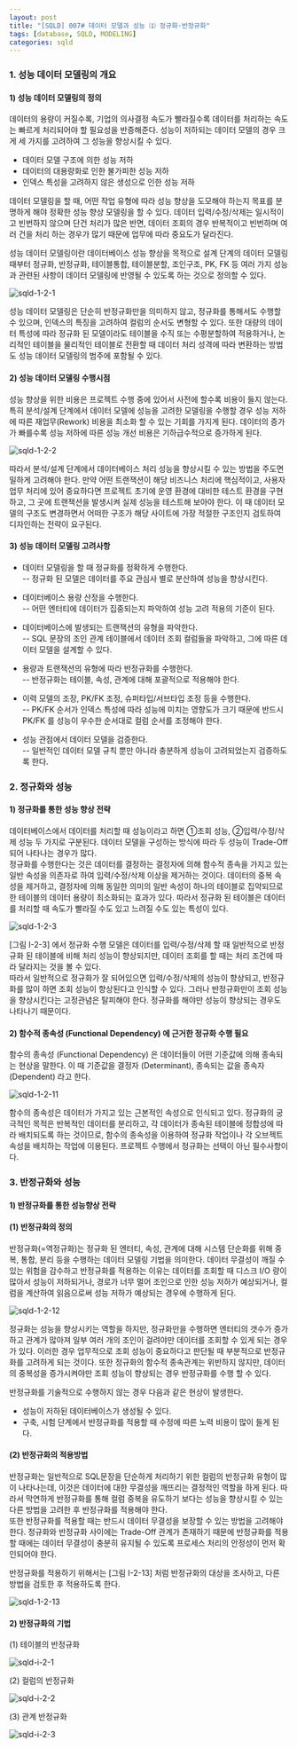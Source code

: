 ```yaml
---
layout: post
title: "[SQLD] 007# 데이터 모델과 성능 ⑴ 정규화·반정규화"
tags: [database, SQLD, MODELING]
categories: sqld
---
```



### 1. 성능 데이터 모델링의 개요  

#### 1) 성능 데이터 모델링의 정의  

데이터의 용량이 커질수록, 기업의 의사결정 속도가 빨라질수록 데이터를 처리하는 속도는 빠르게 처리되어야 할 필요성을 반증해준다. 성능이 저하되는 데이터 모델의 경우 크게 세 가지를 고려하여 그 성능을 향상시킬 수 있다.  
- 데이터 모델 구조에 의한 성능 저하  
- 데이터의 대용량화로 인한 불가피한 성능 저하  
- 인덱스 특성을 고려하지 않은 생성으로 인한 성능 저하  

데이터 모델링을 할 때, 어떤 작업 유형에 따라 성능 향상을 도모해야 하는지 목표를 분명하게 해야 정확한 성능 향상 모델링을 할 수 있다. 데이터 입력/수정/삭제는 일시적이고 빈번하지 않으며 단건 처리가 많은 반면, 데이터 조회의 경우 반복적이고 빈번하며 여러 건을 처리 하는 경우가 많기 때문에 업무에 따라 중요도가 달라진다.  

성능 데이터 모델링이란 데이터베이스 성능 향상을 목적으로 설계 단계의 데이터 모델링 때부터 정규화, 반정규화, 테이블통합, 테이블분할, 조인구조, PK, FK 등 여러 가지 성능과 관련된 사항이 데이터 모델링에 반영될 수 있도록 하는 것으로 정의할 수 있다.  

![sqld-1-2-1](https://drive.google.com/uc?id=1qjvSqXK5dqmkSfp7fPFiS2YTx5pk2uk2)  

성능 데이터 모델링은 단순히 반정규화만을 의미하지 않고, 정규화를 통해서도 수행할 수 있으며, 인덱스의 특징을 고려하여 컬럼의 순서도 변형할 수 있다. 또한 대량의 데이터 특성에 따라 정규화 된 모델이라도 테이블을 수직 또는 수평분할하여 적용하거나, 논리적인 테이블을 물리적인 테이블로 전환할 때 데이터 처리 성격에 따라 변환하는 방법도 성능 데이터 모델링의 범주에 포함될 수 있다.  


#### 2) 성능 데이터 모델링 수행시점  

성능 향상을 위한 비용은 프로젝트 수행 중에 있어서 사전에 할수록 비용이 들지 않는다. 특히 분석/설계 단계에서 데이터 모델에 성능을 고려한 모델링을 수행할 경우 성능 저하에 따른 재업무(Rework) 비용을 최소화 할 수 있는 기회를 가지게 된다. 데이터의 증가가 빠를수록 성능 저하에 따른 성능 개선 비용은 기하급수적으로 증가하게 된다.  

![sqld-1-2-2](https://drive.google.com/uc?id=18rIpMYzkWy7AhXTYOeAPUZhpZMA-FdDk)  

따라서 분석/설계 단계에서 데이터베이스 처리 성능을 향상시킬 수 있는 방법을 주도면밀하게 고려해야 한다. 만약 어떤 트랜잭션이 해당 비즈니스 처리에 핵심적이고, 사용자 업무 처리에 있어 중요하다면 프로젝트 초기에 운영 환경에 대비한 테스트 환경을 구현하고, 그 곳에 트랜잭션을 발생시켜 실제 성능을 테스트해 보아야 한다. 이 때 데이터 모델의 구조도 변경하면서 어떠한 구조가 해당 사이트에 가장 적절한 구조인지 검토하여 디자인하는 전략이 요구된다.  




#### 3) 성능 데이터 모델링 고려사항  

- 데이터 모델링을 할 때 정규화를 정확하게 수행한다.  
-- 정규화 된 모델은 데이터를 주요 관심사 별로 분산하여 성능을 향상시킨다.  

- 데이터베이스 용량 산정을 수행한다.  
  -- 어떤 엔터티에 데이터가 집중되는지 파악하여 성능 고려 적용의 기준이 된다.  

- 데이터베이스에 발생되는 트랜잭션의 유형을 파악한다.  
  -- SQL 문장의 조인 관계 테이블에서 데이터 조회 컬럼들을 파악하고, 그에 따른 데이터 모델을 설계할 수 있다.  

- 용량과 트랜잭션의 유형에 따라 반정규화를 수행한다.  
  -- 반정규화는 테이블, 속성, 관계에 대해 포괄적으로 적용해야 한다.  

- 이력 모델의 조장, PK/FK 조정, 슈퍼타입/서브타입 조정 등을 수행한다.  
  -- PK/FK 순서가 인덱스 특성에 따라 성능에 미치는 영향도가 크기 때문에 반드시 PK/FK 를 성능이 우수한 순서대로 컬럼 순서를 조정해야 한다.  

- 성능 관점에서 데이터 모델을 검증한다.  
  -- 일반적인 데이터 모델 규칙 뿐만 아니라 충분하게 성능이 고려되었는지 검증하도록 한다.  




### 2. 정규화와 성능  

#### 1) 정규화를 통한 성능 향상 전략  

데이터베이스에서 데이터를 처리할 때 성능이라고 하면 ①조회 성능, ②입력/수정/삭제 성능 두 가지로 구분된다. 데이터 모델을 구성하는 방식에 따라 두 성능이 Trade-Off 되어 나타나는 경우가 많다.  
정규화를 수행한다는 것은 데이터를 결정하는 결정자에 의해 함수적 종속을 가지고 있는 일반 속성을 의존자로 하여 입력/수정/삭제 이상을 제거하는 것이다. 데이터의 중복 속성을 제거하고, 결정자에 의해 동일한 의미의 일반 속성이 하나의 테이블로 집약되므로 한 테이블의 데이터 용량이 최소화되는 효과가 있다. 따라서 정규화 된 테이블은 데이터를 처리할 때 속도가 빨라질 수도 있고 느려질 수도 있는 특성이 있다.  

![sqld-1-2-3](https://drive.google.com/uc?id=13r4EfPZgYv0yZoWmvO1HqDl4UmzXRTtM)  

[그림 I-2-3] 에서 정규화 수행 모델은 데이터를 입력/수정/삭제 할 때 일반적으로 반정규화 된 테이블에 비해 처리 성능이 향상되지만, 데이터 조회를 할 때는 처리 조건에 따라 달라지는 것을 볼 수 있다.  
따라서 일반적으로 정규화가 잘 되어있으면 입력/수정/삭제의 성능이 향상되고, 반정규화를 많이 하면 조회 성능이 향상된다고 인식할 수 있다. 그러나 반정규화만이 조회 성능을 향상시킨다는 고정관념은 탈피해야 한다. 정규화를 해야만 성능이 향상되는 경우도 나타나기 때문이다.  




#### 2) 함수적 종속성 (Functional Dependency) 에 근거한 정규화 수행 필요  

함수의 종속성 (Functional Dependency) 은 데이터들이 어떤 기준값에 의해 종속되는 현상을 말한다. 이 때 기준값을 결정자 (Determinant), 종속되는 값을 종속자 (Dependent) 라고 한다.  

![sqld-1-2-11](https://drive.google.com/uc?id=1DBLuP2Q95xEVdhaVxxxuTqzrP-pGRXt9)  

함수의 종속성은 데이터가 가지고 있는 근본적인 속성으로 인식되고 있다. 정규화의 궁극적인 목적은 반복적인 데이터를 분리하고, 각 데이터가 종속된 테이블에 정합성에 따라 배치되도록 하는 것이므로, 함수의 종속성을 이용하여 정규화 작업이나 각 오브젝트 속성을 배치하는 작업에 이용된다. 프로젝트 수행에서 정규화는 선택이 아닌 필수사항이다.  




### 3. 반정규화와 성능  

#### 1) 반정규화를 통한 성능향상 전략  

#### (1) 반정규화의 정의  

반정규화(=역정규화)는 정규화 된 엔터티, 속성, 관계에 대해 시스템 단순화를 위해 중복, 통합, 분리 등을 수행하는 데이터 모델링 기법을 의미한다. 데이터 무결성이 깨질 수 있는 위험을 감수하고 반정규화를 적용하는 이유는 데이터를 조회할 때 디스크 I/O 량이 많아서 성능이 저하되거나, 경로가 너무 멀어 조인으로 인한 성능 저하가 예상되거나, 컬럼을 계산하여 읽음으로써 성능 저하가 예상되는 경우에 수행하게 된다.  

![sqld-1-2-12](https://drive.google.com/uc?id=1h-huH-l5qRGO0aFNWHbYXvLPXxdhdH6I)  

정규화는 성능을 향상시키는 역할을 하지만, 정규화만을 수행하면 엔터티의 갯수가 증가하고 관계가 많아져 일부 여러 개의 조인이 걸려야만 데이터를 조회할 수 있게 되는 경우가 있다. 이러한 경우 업무적으로 조회 성능이 중요하다고 판단될 때 부분적으로 반정규화를 고려하게 되는 것이다. 또한 정규화의 함수적 종속관계는 위반하지 않지만, 데이터의 중복성을 증가시켜야만 조회 성능이 향상되는 경우 반정규화를 수행 할 수 있다.  

반정규화를 기술적으로 수행하지 않는 경우 다음과 같은 현상이 발생한다.  
- 성능이 저하된 데이터베이스가 생성될 수 있다.  
- 구축, 시험 단계에서 반정규화를 적용할 때 수정에 따른 노력 비용이 많이 들게 된다.  


#### (2) 반정규화의 적용방법  

반정규화는 일반적으로 SQL문장을 단순하게 처리하기 위한 컬럼의 반정규화 유형이 많이 나타나는데, 이것은 데이터에 대한 무결성을 깨뜨리는 결정적인 역할을 하게 된다. 따라서 막연하게 반정규화를 통해 컬럼 중복을 유도하기 보다는 성능을 향상시킬 수 있는 다른 방법을 고려한 후 반정규화를 적용해야 한다.  
또한 반정규화를 적용할 때는 반드시 데이터 무결성을 보장할 수 있는 방법을 고려해야 한다. 정규화와 반정규화 사이에는 Trade-Off 관계가 존재하기 때문에 반정규화를 적용할 때에는 데이터 무결성이 충분히 유지될 수 있도록 프로세스 처리의 안정성이 먼저 확인되어야 한다.  

반정규화를 적용하기 위해서는 [그림 I-2-13] 처럼 반정규화의 대상을 조사하고, 다른 방법을 검토한 후 적용하도록 한다.  

![sqld-1-2-13](https://drive.google.com/uc?id=1IvCRD4K6-rSQ9tozicYh8X0DnaFbNbIO)  


#### 2) 반정규화의 기법  

(1) 테이블의 반정규화  

![sqld-i-2-1](https://drive.google.com/uc?id=1MNrtW52c6w1eW1oBjE0Fip23xjnYLHjr)  

(2) 컬럼의 반정규화  

![sqld-i-2-2](https://drive.google.com/uc?id=1ph1nmw6ZLIqZLRfCu5_fCt5cSEwv9Kj_)  

(3) 관계 반정규화  

![sqld-i-2-3](https://drive.google.com/uc?id=1KzE15CzT54lxAKaoE2CYcRvsLYFgXdgv)  
